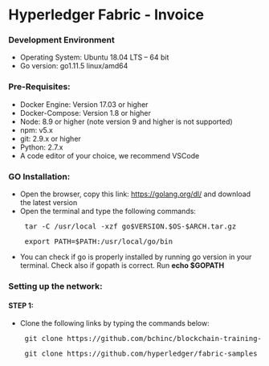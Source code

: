 # Hyperledger Fabric -  Invoice

### Development Environment
  + Operating System: Ubuntu 18.04 LTS – 64 bit
  + Go version: go1.11.5 linux/amd64
  
### Pre-Requisites:
  + Docker Engine: Version 17.03 or higher
  + Docker-Compose: Version 1.8 or higher
  + Node: 8.9 or higher (note version 9 and higher is not supported)
  + npm: v5.x
  + git: 2.9.x or higher
  + Python: 2.7.x
  + A code editor of your choice, we recommend VSCode
  
### GO Installation:
  + Open the browser, copy this link: https://golang.org/dl/ and download the latest version
  + Open the terminal and type the following commands:
    <pre> tar -C /usr/local -xzf go$VERSION.$OS-$ARCH.tar.gz </pre>
    <pre> export PATH=$PATH:/usr/local/go/bin </pre>
  + You can check if go is properly installed by running go version in your terminal.
    Check also if gopath is correct. Run **echo $GOPATH**
    
### Setting up the network:
   
  #### STEP 1:
  + Clone the following links by typing the commands below:
    <pre> git clone https://github.com/bchinc/blockchain-training-labs </pre>
    <pre> git clone https://github.com/hyperledger/fabric-samples </pre>


